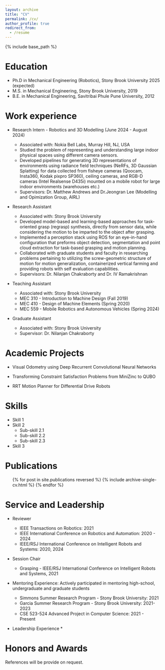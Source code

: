 ```yaml
---
layout: archive
title: "CV"
permalink: /cv/
author_profile: true
redirect_from:
  - /resume
---
```


{% include base_path %}

Education
======
* Ph.D in Mechanical Engineering (Robotics), Stony Brook University 2025 (expected)
* M.S. in Mechanical Engineering, Stony Brook University, 2019
* B.E. in Mechanical Engineering, Savitribai Phule Pune University, 2012

Work experience
======
* Research Intern - Robotics and 3D Modelling (June 2024 -  August 2024)
  * Associated with: Nokia Bell Labs, Murray Hill, NJ, USA 
  * Studied the problem of representing and understanding large indoor physical spaces using different camera sensors.
  * Developed pipelines for generating 3D representations of environments using radiance field techniques (NeRFs, 3D Gaussian Splatting) for    data collected from fisheye cameras (Qoocam, Insta360, Kodak pixpro SP360), ceiling cameras, and RGB-D cameras (Intel Realsense D435i) mounted on a mobile robot for large indoor environments (warehouses etc.) 
  * Supervisors: Dr. Matthew Andrews and Dr.Jeongran Lee (Modelling and Opimization Group, AIRL)

* Research Assistant
  * Associated with: Stony Brook University
  * Developed model-based and learning-based approaches for task-oriented grasp (regrasp) synthesis, directly from sensor data, while considering the motion to be imparted to the object after grasping.
  * Implemented a perception stack using ROS for an eye-in-hand configuration that preforms object detection, segmentation and point cloud extraction for task-based grasping and motion planning. 
  * Collaborated with graduate students and faculty in researching problems pertaining to utilizing the screw-geometric structure of motion for motion generalization, containerized vertical farming and providing robots with self evaluation capabilities.
  * Supervisors: Dr. Nilanjan Chakraborty and Dr. IV Ramakrishnan

* Teaching Assistant
  * Associated with: Stony Brook University
  * MEC 310 - Introduction to Machine Design (Fall 2019)
  * MEC 410 - Design of Machine Elements (Spring 2020)
  * MEC 559 - Mobile Robotics and Autonomous Vehicles (Spring 2024)

* Graduate Assistant 
  * Associated with: Stony Brook University
  * Supervisor: Dr. Nilanjan Chakraborty 

Academic Projects
======
* Visual Odometry using Deep Recurrent Convolutional Neural Networks

* Transforming Constraint Satisfaction Problems from MiniZinc to QUBO
  
* RRT Motion Planner for Differential Drive Robots
 
Skills
======
* Skill 1
* Skill 2
  * Sub-skill 2.1
  * Sub-skill 2.2
  * Sub-skill 2.3
* Skill 3

Publications
======
  <ul>{% for post in site.publications reversed %}
    {% include archive-single-cv.html %}
  {% endfor %}</ul>
  
<!-- Talks
======
  <ul>{% for post in site.talks reversed %}
    {% include archive-single-talk-cv.html  %}
  {% endfor %}</ul> -->
  
<!-- Teaching
======
  <ul>{% for post in site.teaching reversed %}
    {% include archive-single-cv.html %}
  {% endfor %}</ul> -->
  
Service and Leadership
======

* Reviewer
  * IEEE Transactions on Robotics: 2021
  * IEEE International Conference on Robotics and Automation: 2020 - 2024
  * IEEE/RSJ International Conference on Intelligent Robots and Systems: 2020, 2024
* Session Chair
  * Grasping - IEEE/RSJ International Conference on Intelligent Robots and Systems, 2021

* Mentoring Experience:  Actively participated in mentoring high-school, undergraduate and graduate students
  * Simmons Summer Research Program - Stony Brook University: 2021
  * Garcia Summer Research Program - Stony Brook University: 2021-2023
  * CSE 523-524 Advanced Project in Computer Science: 2021 - Present

* Leadership Experience
  * 
  
Honors and Awards
====== 

References will be provide on request. 